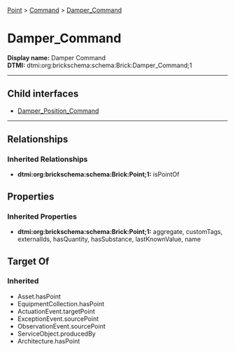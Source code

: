 [Point](../../Point.md) > [Command](../Command.md) > [Damper_Command](.)
# Damper_Command

**Display name:** Damper Command<br />
**DTMI:** dtmi:org:brickschema:schema:Brick:Damper_Command;1

---


## Child interfaces
* [Damper_Position_Command](../Position_Command/Damper_Position_Command.md)

---
## Relationships
### Inherited Relationships
* **dtmi:org:brickschema:schema:Brick:Point;1:** isPointOf
## Properties
### Inherited Properties
* **dtmi:org:brickschema:schema:Brick:Point;1:** aggregate, customTags, externalIds, hasQuantity, hasSubstance, lastKnownValue, name
## Target Of
### Inherited
* Asset.hasPoint
* EquipmentCollection.hasPoint
* ActuationEvent.targetPoint
* ExceptionEvent.sourcePoint
* ObservationEvent.sourcePoint
* ServiceObject.producedBy
* Architecture.hasPoint

